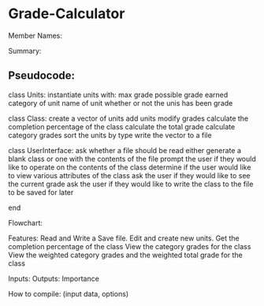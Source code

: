 # Grade-Calculator
Member Names: 

Summary:

## Pseudocode:
class Units:
  instantiate units with:
     max grade possible
     grade earned
     category of unit
     name of unit
     whether or not the unis has been grade

class Class:
   create a vector of units
   add units
   modify grades
   calculate the completion percentage of the class
   calculate the total grade
   calculate category grades
   sort the units by type
   write the vector to a file


class UserInterface:
  ask whether a file should be read
  either generate a blank class or one with the contents of the file
  prompt the user if they would like to operate on the contents of the class
  determine if the user would like to view various attributes of the class
  ask the user if they would like to see the current grade
  ask the user if they would like to write the class to the file to be saved for later
  
  end


Flowchart:

Features: 
Read and Write a Save file. 
Edit and create new units.
Get the completion percentage of the class
View the category grades for the class
View the weighted category grades and the weighted total grade for the class


  Inputs:
  Outputs:
  Importance

How to compile: (input data, options)

